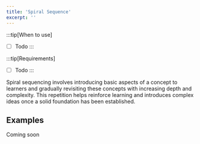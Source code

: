 ```yaml
---
title: 'Spiral Sequence'
excerpt: ''
---
```


:::tip[When to use]

- [ ] Todo
:::

:::tip[Requirements]

- [ ] Todo
:::

Spiral sequencing involves introducing basic aspects of a concept to learners and gradually revisiting these concepts with increasing depth and complexity. This repetition helps reinforce learning and introduces complex ideas once a solid foundation has been established.

## Examples
Coming soon